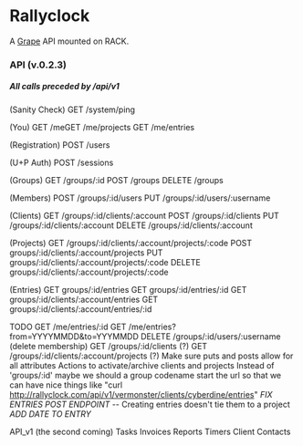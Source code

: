 Rallyclock
==========

A [Grape](http://github.com/intridea/grape) API mounted on RACK.

### API (v.0.2.3)
##### All calls preceded by /api/v1

(Sanity Check)
GET /system/ping

(You)
GET /meGET /me/projects
GET /me/entries

(Registration)
POST /users

(U+P Auth)
POST /sessions

(Groups)
GET /groups/:id
POST /groups
DELETE /groups

(Members)
POST /groups/:id/users
PUT /groups/:id/users/:username

(Clients)
GET /groups/:id/clients/:account
POST /groups/:id/clients
PUT /groups/:id/clients/:account
DELETE /groups/:id/clients/:account

(Projects)
GET /groups/:id/clients/:account/projects/:code
POST groups/:id/clients/:account/projects
PUT groups/:id/clients/:account/projects/:code
DELETE groups/:id/clients/:account/projects/:code

(Entries)
GET groups/:id/entries
GET groups/:id/entries/:id
GET groups/:id/clients/:account/entries
GET groups/:id/clients/:account/entries/:id

TODO
GET /me/entries/:id
GET /me/entries?from=YYYYMMDD&to=YYYMMDD
DELETE /groups/:id/users/:username (delete membership)
GET /groups/:id/clients (?)
GET /groups/:id/clients/:account/projects (?)
Make sure puts and posts allow for all attributes
Actions to activate/archive clients and projects
Instead of 'groups/:id' maybe we should a group codename start the url so that we can have nice things like "curl http://rallyclock.com/api/v1/vermonster/clients/cyberdine/entries"
*FIX ENTRIES POST ENDPOINT* -- Creating entries doesn't tie them to a project
*ADD DATE TO ENTRY*

API_v1 (the second coming)
Tasks
Invoices
Reports
Timers
Client Contacts

